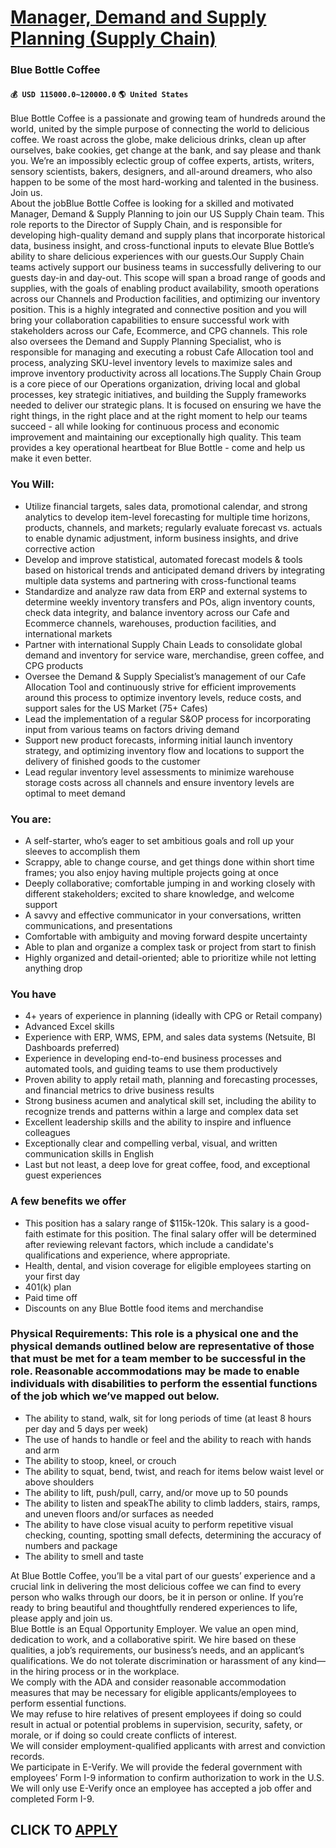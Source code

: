 # [Manager, Demand and Supply Planning (Supply Chain)](https://www.remotewlb.com/apply/manager-demand-and-supply-planning-supply-chain-90614)  
### Blue Bottle Coffee  
#### `💰 USD 115000.0~120000.0` `🌎 United States`  
Blue Bottle Coffee is a passionate and growing team of hundreds around the world, united by the simple purpose of connecting the world to delicious coffee. We roast across the globe, make delicious drinks, clean up after ourselves, bake cookies, get change at the bank, and say please and thank you. We’re an impossibly eclectic group of coffee experts, artists, writers, sensory scientists, bakers, designers, and all-around dreamers, who also happen to be some of the most hard-working and talented in the business. Join us.  
About the jobBlue Bottle Coffee is looking for a skilled and motivated Manager, Demand & Supply Planning to join our US Supply Chain team. This role reports to the Director of Supply Chain, and is responsible for developing high-quality demand and supply plans that incorporate historical data, business insight, and cross-functional inputs to elevate Blue Bottle’s ability to share delicious experiences with our guests.Our Supply Chain teams actively support our business teams in successfully delivering to our guests day-in and day-out. This scope will span a broad range of goods and supplies, with the goals of enabling product availability, smooth operations across our Channels and Production facilities, and optimizing our inventory position. This is a highly integrated and connective position and you will bring your collaboration capabilities to ensure successful work with stakeholders across our Cafe, Ecommerce, and CPG channels. This role also oversees the Demand and Supply Planning
Specialist, who is responsible for managing and executing a robust Cafe Allocation tool and process, analyzing SKU-level inventory levels to maximize sales and improve inventory productivity across all locations.The Supply Chain Group is a core piece of our Operations organization, driving local and global processes, key strategic initiatives, and building the Supply frameworks needed to deliver our strategic plans. It is focused on ensuring we have the right things, in the right place and at the right moment to help our teams succeed - all while looking for continuous process and economic improvement and maintaining our exceptionally high quality. This team provides a key operational heartbeat for Blue Bottle - come and help us make it even better.  

### You Will:

  * Utilize financial targets, sales data, promotional calendar, and strong analytics to develop item-level forecasting for multiple time horizons, products, channels, and markets; regularly evaluate forecast vs. actuals to enable dynamic adjustment, inform business insights, and drive corrective action
  * Develop and improve statistical, automated forecast models & tools based on historical trends and anticipated demand drivers by integrating multiple data systems and partnering with cross-functional teams
  * Standardize and analyze raw data from ERP and external systems to determine weekly inventory transfers and POs, align inventory counts, check data integrity, and balance inventory across our Cafe and Ecommerce channels, warehouses, production facilities, and international markets
  * Partner with international Supply Chain Leads to consolidate global demand and inventory for service ware, merchandise, green coffee, and CPG products 
  * Oversee the Demand & Supply Specialist’s management of our Cafe Allocation Tool and continuously strive for efficient improvements around this process to optimize inventory levels, reduce costs, and support sales for the US Market (75+ Cafes)
  * Lead the implementation of a regular S&OP process for incorporating input from various teams on factors driving demand 
  * Support new product forecasts, informing initial launch inventory strategy, and optimizing inventory flow and locations to support the delivery of finished goods to the customer
  * Lead regular inventory level assessments to minimize warehouse storage costs across all channels and ensure inventory levels are optimal to meet demand 

### You are:

  * A self-starter, who’s eager to set ambitious goals and roll up your sleeves to accomplish them
  * Scrappy, able to change course, and get things done within short time frames; you also enjoy having multiple projects going at once
  * Deeply collaborative; comfortable jumping in and working closely with different stakeholders; excited to share knowledge, and welcome support
  * A savvy and effective communicator in your conversations, written communications, and presentations
  * Comfortable with ambiguity and moving forward despite uncertainty
  * Able to plan and organize a complex task or project from start to finish
  * Highly organized and detail-oriented; able to prioritize while not letting anything drop

### You have

  * 4+ years of experience in planning (ideally with CPG or Retail company)
  * Advanced Excel skills
  * Experience with ERP, WMS, EPM, and sales data systems (Netsuite, BI Dashboards preferred)
  * Experience in developing end-to-end business processes and automated tools, and guiding teams to use them productively
  * Proven ability to apply retail math, planning and forecasting processes, and financial metrics to drive business results 
  * Strong business acumen and analytical skill set, including the ability to recognize trends and patterns within a large and complex data set
  * Excellent leadership skills and the ability to inspire and influence colleagues
  * Exceptionally clear and compelling verbal, visual, and written communication skills in English
  * Last but not least, a deep love for great coffee, food, and exceptional guest experiences

### A few benefits we offer

  * This position has a salary range of $115k-120k. This salary is a good-faith estimate for this position. The final salary offer will be determined after reviewing relevant factors, which include a candidate's qualifications and experience, where appropriate. 
  * Health, dental, and vision coverage for eligible employees starting on your first day
  * 401(k) plan
  * Paid time off
  * Discounts on any Blue Bottle food items and merchandise

### Physical Requirements: This role is a physical one and the physical demands outlined below are representative of those that must be met for a team member to be successful in the role. Reasonable accommodations may be made to enable individuals with disabilities to perform the essential functions of the job which we’ve mapped out below.

  * The ability to stand, walk, sit for long periods of time (at least 8 hours per day and 5 days per week)
  * The use of hands to handle or feel and the ability to reach with hands and arm
  * The ability to stoop, kneel, or crouch
  * The ability to squat, bend, twist, and reach for items below waist level or above shoulders
  * The ability to lift, push/pull, carry, and/or move up to 50 pounds
  * The ability to listen and speakThe ability to climb ladders, stairs, ramps, and uneven floors and/or surfaces as needed
  * The ability to have close visual acuity to perform repetitive visual checking, counting, spotting small defects, determining the accuracy of numbers and package 
  * The ability to smell and taste

At Blue Bottle Coffee, you’ll be a vital part of our guests’ experience and a crucial link in delivering the most delicious coffee we can find to every person who walks through our doors, be it in person or online. If you’re ready to bring beautiful and thoughtfully rendered experiences to life, please apply and join us.  
Blue Bottle is an Equal Opportunity Employer. We value an open mind, dedication to work, and a collaborative spirit. We hire based on these qualities, a job’s requirements, our business’s needs, and an applicant’s qualifications. We do not tolerate discrimination or harassment of any kind—in the hiring process or in the workplace.  
We comply with the ADA and consider reasonable accommodation measures that may be necessary for eligible applicants/employees to perform essential functions.  
We may refuse to hire relatives of present employees if doing so could result in actual or potential problems in supervision, security, safety, or morale, or if doing so could create conflicts of interest.  
We will consider employment-qualified applicants with arrest and conviction records.  
We participate in E-Verify. We will provide the federal government with employees’ Form I-9 information to confirm authorization to work in the U.S. We will only use E-Verify once an employee has accepted a job offer and completed Form I-9.  
## CLICK TO [APPLY](https://www.remotewlb.com/apply/manager-demand-and-supply-planning-supply-chain-90614)

